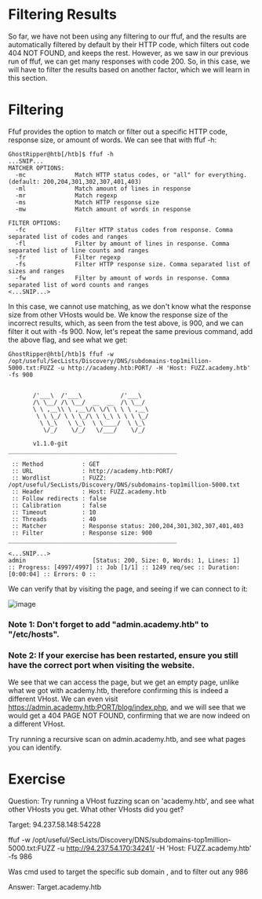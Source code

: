 # Filtering Results
So far, we have not been using any filtering to our ffuf, and the results are automatically filtered by default by their HTTP code, which filters out code 404 NOT FOUND, and keeps the rest. However, as we saw in our previous run of ffuf, we can get many responses with code 200. So, in this case, we will have to filter the results based on another factor, which we will learn in this section.

# Filtering
Ffuf provides the option to match or filter out a specific HTTP code, response size, or amount of words. We can see that with ffuf -h:
```
GhostRipper@htb[/htb]$ ffuf -h
...SNIP...
MATCHER OPTIONS:
  -mc              Match HTTP status codes, or "all" for everything. (default: 200,204,301,302,307,401,403)
  -ml              Match amount of lines in response
  -mr              Match regexp
  -ms              Match HTTP response size
  -mw              Match amount of words in response

FILTER OPTIONS:
  -fc              Filter HTTP status codes from response. Comma separated list of codes and ranges
  -fl              Filter by amount of lines in response. Comma separated list of line counts and ranges
  -fr              Filter regexp
  -fs              Filter HTTP response size. Comma separated list of sizes and ranges
  -fw              Filter by amount of words in response. Comma separated list of word counts and ranges
<...SNIP...>
```
In this case, we cannot use matching, as we don't know what the response size from other VHosts would be. We know the response size of the incorrect results, which, as seen from the test above, is 900, and we can filter it out with -fs 900. Now, let's repeat the same previous command, add the above flag, and see what we get:
```
GhostRipper@htb[/htb]$ ffuf -w /opt/useful/SecLists/Discovery/DNS/subdomains-top1million-5000.txt:FUZZ -u http://academy.htb:PORT/ -H 'Host: FUZZ.academy.htb' -fs 900


       /'___\  /'___\           /'___\       
       /\ \__/ /\ \__/  __  __  /\ \__/       
       \ \ ,__\\ \ ,__\/\ \/\ \ \ \ ,__\      
        \ \ \_/ \ \ \_/\ \ \_\ \ \ \ \_/      
         \ \_\   \ \_\  \ \____/  \ \_\       
          \/_/    \/_/   \/___/    \/_/       

       v1.1.0-git
________________________________________________

 :: Method           : GET
 :: URL              : http://academy.htb:PORT/
 :: Wordlist         : FUZZ: /opt/useful/SecLists/Discovery/DNS/subdomains-top1million-5000.txt
 :: Header           : Host: FUZZ.academy.htb
 :: Follow redirects : false
 :: Calibration      : false
 :: Timeout          : 10
 :: Threads          : 40
 :: Matcher          : Response status: 200,204,301,302,307,401,403
 :: Filter           : Response size: 900
________________________________________________

<...SNIP...>
admin                   [Status: 200, Size: 0, Words: 1, Lines: 1]
:: Progress: [4997/4997] :: Job [1/1] :: 1249 req/sec :: Duration: [0:00:04] :: Errors: 0 ::
```
We can verify that by visiting the page, and seeing if we can connect to it:

![image](https://github.com/RipperGh/BugHunting-D/assets/165308866/e271970e-16e3-448d-b942-144fd29a49ed)

### Note 1: Don't forget to add "admin.academy.htb" to "/etc/hosts".
### Note 2: If your exercise has been restarted, ensure you still have the correct port when visiting the website.

We see that we can access the page, but we get an empty page, unlike what we got with academy.htb, therefore confirming this is indeed a different VHost. We can even visit https://admin.academy.htb:PORT/blog/index.php, and we will see that we would get a 404 PAGE NOT FOUND, confirming that we are now indeed on a different VHost.

Try running a recursive scan on admin.academy.htb, and see what pages you can identify.

# Exercise
Question:  Try running a VHost fuzzing scan on 'academy.htb', and see what other VHosts you get. What other VHosts did you get?

Target: 94.237.58.148:54228

ffuf -w /opt/useful/SecLists/Discovery/DNS/subdomains-top1million-5000.txt:FUZZ -u http://94.237.54.170:34241/ -H 'Host: FUZZ.academy.htb' -fs 986

Was cmd used to target the specific sub domain , and to filter out any 986 

Answer: Target.academy.htb




